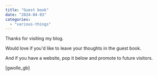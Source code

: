 ```yaml
---
title: "Guest book"
date: "2024-04-03"
categories: 
  - "various-things"
---
```


Thanks for visiting my blog.

Would love if you'd like to leave your thoughts in the guest book.

And if you have a website, pop it below and promote to future visitors.

\[gwolle\_gb\]
